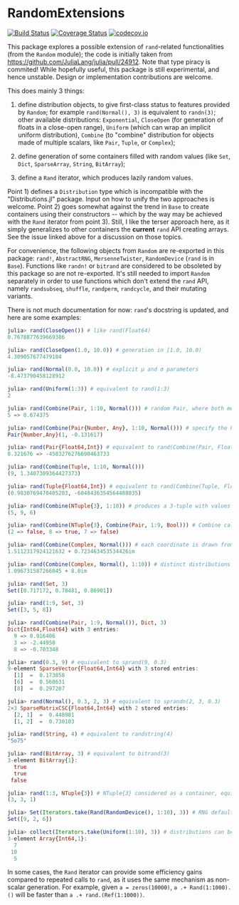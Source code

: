 # RandomExtensions

[![Build Status](https://travis-ci.org/rfourquet/RandomExtensions.jl.svg?branch=master)](https://travis-ci.org/rfourquet/RandomExtensions.jl)
[![Coverage Status](https://coveralls.io/repos/rfourquet/RandomExtensions.jl/badge.svg?branch=master&service=github)](https://coveralls.io/github/rfourquet/RandomExtensions.jl?branch=master)
[![codecov.io](http://codecov.io/github/rfourquet/RandomExtensions.jl/coverage.svg?branch=master)](http://codecov.io/github/rfourquet/RandomExtensions.jl?branch=master)

This package explores a possible extension of `rand`-related
functionalities (from the `Random` module); the code is initially
taken from https://github.com/JuliaLang/julia/pull/24912.
Note that type piracy is commited!
While hopefully useful, this package is still experimental, and
hence unstable. Design or implementation contributions are welcome.

This does mainly 3 things:

1) define distribution objects, to give first-class status to features
   provided by `Random`; for example `rand(Normal(), 3)` is equivalent
   to `randn(3)`; other available distributions: `Exponential`,
   `CloseOpen` (for generation of floats in a close-open range),
   `Uniform` (which can wrap an implicit uniform distribution),
   `Combine` (to "combine" distribution for objects made of multiple
   scalars, like `Pair`, `Tuple`, or `Complex`);

2) define generation of some containers filled with random values
   (like `Set`, `Dict`, `SparseArray`, `String`, `BitArray`);

3) define a `Rand` iterator, which produces lazily random values.


Point 1) defines a `Distribution` type which is incompatible with the
"Distributions.jl" package. Input on how to unify the two approaches is
welcome.
Point 2) goes somewhat against the trend in `Base` to create
containers using their constructors -- which by the way may be
achieved with the `Rand` iterator from point 3).
Still, I like the terser approach here, as it simply generalizes
to other containers the __current__ `rand` API creating arrays.
See the issue linked above for a discussion on those topics.

For convenience, the following objects from `Random` are re-exported
in this package: `rand!`, `AbstractRNG`, `MersenneTwister`,
`RandomDevice` (`rand` is in `Base`). Functions like `randn!` or
`bitrand` are considered to be obsoleted by this package so are not
re-exported. It's still needed to import `Random` separately in order
to use functions which don't extend the `rand` API, namely
`randsubseq`, `shuffle`, `randperm`, `randcycle`, and their mutating
variants.


There is not much documentation for now: `rand`'s docstring is updated,
and here are some examples:

```julia
julia> rand(CloseOpen()) # like rand(Float64)
0.7678877639669386

julia> rand(CloseOpen(1.0, 10.0)) # generation in [1.0, 10.0)
4.309057677479184

julia> rand(Normal(0.0, 10.0)) # explicit μ and σ parameters
-8.473790458128912

julia> rand(Uniform(1:3)) # equivalent to rand(1:3)
2

julia> rand(Combine(Pair, 1:10, Normal())) # random Pair, where both members have distinct distributions
5 => 0.674375

julia> rand(Combine(Pair{Number, Any}, 1:10, Normal())) # specify the Pair type
Pair{Number,Any}(1, -0.131617)

julia> rand(Pair{Float64,Int}) # equivalent to rand(Combine(Pair, Float64, Int))
0.321676 => -4583276276690463733

julia> rand(Combine(Tuple, 1:10, Normal()))
(9, 1.3407309364427373)

julia> rand(Tuple{Float64,Int}) # equivalent to rand(Combine(Tuple, Float64, Int))
(0.9830769470405203, -6048436354564488035)

julia> rand(Combine(NTuple{3}, 1:10)) # produces a 3-tuple with values from 1:10
(5, 9, 6)

julia> rand(Combine(NTuple{3}, Combine(Pair, 1:9, Bool))) # Combine calls can be nested
(2 => false, 8 => true, 7 => false)

julia> rand(Combine(Complex, Normal())) # each coordinate is drawn from the normal distribution
1.5112317924121632 + 0.723463453534426im

julia> rand(Combine(Complex, Normal(), 1:10)) # distinct distributions
1.096731587266045 + 8.0im

julia> rand(Set, 3)
Set([0.717172, 0.78481, 0.86901])

julia> rand(1:9, Set, 3)
Set([3, 5, 8])

julia> rand(Combine(Pair, 1:9, Normal()), Dict, 3)
Dict{Int64,Float64} with 3 entries:
  9 => 0.916406
  3 => -2.44958
  8 => -0.703348

julia> rand(0.3, 9) # equivalent to sprand(9, 0.3)
9-element SparseVector{Float64,Int64} with 3 stored entries:
  [1]  =  0.173858
  [6]  =  0.568631
  [8]  =  0.297207

julia> rand(Normal(), 0.3, 2, 3) # equivalent to sprandn(2, 3, 0.3)
2×3 SparseMatrixCSC{Float64,Int64} with 2 stored entries:
  [2, 1]  =  0.448981
  [1, 2]  =  0.730103

julia> rand(String, 4) # equivalent to randstring(4)
"5o75"

julia> rand(BitArray, 3) # equivalent to bitrand(3)
3-element BitArray{1}:
  true
  true
 false

julia> rand(1:3, NTuple{3}) # NTuple{3} considered as a container, equivalent to rand(Combine(NTuple{3}, 1:3))
(3, 3, 1)

julia> Set(Iterators.take(Rand(RandomDevice(), 1:10), 3)) # RNG defaults to Random.GLOBAL_RNG
Set([9, 2, 6])

julia> collect(Iterators.take(Uniform(1:10), 3)) # distributions can be iterated over, using Random.GLOBAL_RNG implicitly
3-element Array{Int64,1}:
  7
 10
  5
```

In some cases, the `Rand` iterator can provide some efficiency gains compared to
repeated calls to `rand`, as it uses the same mechanism as non-scalar generation.
For example, given `a = zeros(10000)`,
`a .+ Rand(1:1000).()` will be faster than `a .+ rand.(Ref(1:1000))`.
